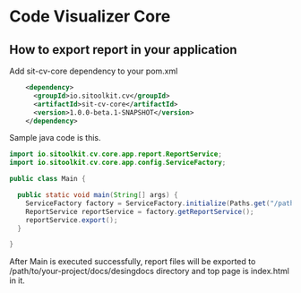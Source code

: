 # Code Visualizer Core


## How to export report in your application

Add sit-cv-core dependency to your pom.xml

```xml
    <dependency>
      <groupId>io.sitoolkit.cv</groupId>
      <artifactId>sit-cv-core</artifactId>
      <version>1.0.0-beta.1-SNAPSHOT</version>
    </dependency>
```

Sample java code is this.

```java
import io.sitoolkit.cv.core.app.report.ReportService;
import io.sitoolkit.cv.core.app.config.ServiceFactory;

public class Main {

  public static void main(String[] args) {
    ServiceFactory factory = ServiceFactory.initialize(Paths.get("/path/to/your-project"));
    ReportService reportService = factory.getReportService();
    reportService.export();
  }

}
```

After Main is executed successfully, report files will be exported to /path/to/your-project/docs/desingdocs directory and top page is index.html in it.

